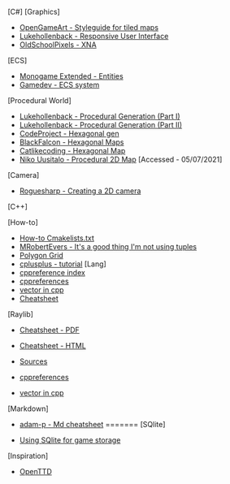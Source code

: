 [C#]
[Graphics]

- [OpenGameArt - Styleguide for tiled maps](https://lpc.opengameart.org/static/lpc-style-guide/styleguide.html)
- [Lukehollenback - Responsive User Interface](https://lukehollenback.itch.io/firetale/devlog/226195/responsive-user-interface)
- [OldSchoolPixels - XNA](http://www.oldschoolpixels.com/?cat=12)

[ECS]

- [Monogame Extended - Entities](https://www.monogameextended.net/docs/features/entities/entities)
- [Gamedev - ECS system](https://www.gamedev.net/articles/programming/general-and-gameplay-programming/understanding-component-entity-systems-r3013/)

[Procedural World]

- [Lukehollenback - Procedural Generation (Part I)](https://lukehollenback.itch.io/firetale/devlog/221388/procedural-generation-part-i)
- [Lukehollenback - Procedural Generation (Part II)](https://lukehollenback.itch.io/firetale/devlog/222825/procedural-generation-part-ii)
- [CodeProject - Hexagonal gen](https://www.codeproject.com/Articles/1119973/Part-I-Creating-a-Digital-Hexagonal-Tile-Map)
- [BlackFalcon - Hexagonal Maps](https://blackfalconsoftware.wordpress.com/2017/07/05/hexagonal-maps-part-iv-highlighting-a-selected-a-tilehexagon/)
- [Catlikecoding - Hexagonal Map](https://catlikecoding.com/unity/tutorials/hex-map/)
- [Niko Uusitalo - Procedural 2D Map](https://www.nikouusitalo.com/blog/generating-a-procedural-2d-map-in-c-part-3-the-redo/) [Accessed - 05/07/2021]

[Camera]
  
- [Roguesharp - Creating a 2D camera](https://roguesharp.wordpress.com/2014/07/13/tutorial-5-creating-a-2d-camera-with-pan-and-zoom-in-monogame/)


[C++]

[How-to]

- [How-to Cmakelists.txt](https://web.archive.org/web/20141116113322/http://preetisblog.com/programming/how-to-write-cmakelists-txt)
- [MRobertEvers - It's a good thing I'm not using tuples](https://gist.github.com/MRobertEvers/99d6a99d839d2be3346a8c3809eb36ec)
- [Polygon Grid](https://people.sc.fsu.edu/~jburkardt/cpp_src/polygon_grid/polygon_grid.html)
- [cplusplus - tutorial](https://www.cplusplus.com/doc/tutorial/)
[Lang]
- [cppreference index](https://en.cppreference.com/w/)
- [cppreferences](https://en.cppreference.com/w/cpp/language/constructor)
- [vector in cpp](https://www.geeksforgeeks.org/vector-in-cpp-stl/)
- [Cheatsheet](https://github.com/mortennobel/cpp-cheatsheet)

[Raylib]

- [Cheatsheet - PDF](https://www.raylib.com/cheatsheet/raylib_cheatsheet.pdf)
- [Cheatsheet - HTML](https://www.raylib.com/cheatsheet/cheatsheet.html)
- [Sources](https://github.com/raysan5/raylib)


- [cppreferences](https://en.cppreference.com/w/cpp/language/constructor)
- [vector in cpp](https://www.geeksforgeeks.org/vector-in-cpp-stl/)


[Markdown]

- [adam-p - Md cheatsheet](https://github.com/adam-p/markdown-here/wiki/Markdown-Cheatsheet)
=======
[SQlite]

- [Using SQlite for game storage](https://jaakan.nevargames.com/blog/2015/weekly-update-15/)

[Inspiration]

- [OpenTTD](https://github.com/OpenTTD/OpenTTD)

